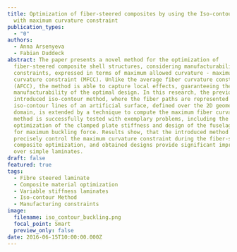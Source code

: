 ```yaml
---
title: Optimization of fiber-steered composites by using the Iso-contour method
  with maximum curvature constraint
publication_types:
  - "0"
authors:
  - Anna Arsenyeva
  - Fabian Duddeck
abstract: The paper presents a novel method for the optimization of
  fiber-steered composite shell structures, considering manufacturability
  constraints, expressed in terms of maximum allowed curvature - maximum fiber
  curvature constraint (MFCC). Unlike the average fiber curvature constraint
  (AFCC), the method is able to capture local effects, guaranteeing the
  manufacturability of the optimal design. In this research, the previously
  introduced iso-contour method, where the fiber paths are represented as
  iso-contour lines of an artificial surface, defined over the 2D geometry
  domain, is extended by a technique to compute the maximum fiber curvature. The
  method is successfully tested with exemplary problems, including the
  optimization of the clamped plate stiffness and design of the fuselage panel
  for maximum buckling force. Results show, that the introduced method can
  precisely control the maximum curvature constraint during the fiber-steered
  composite optimization, and obtained designs provide significant improvement
  over simple laminates.
draft: false
featured: true
tags:
  - Fibre steered laminate
  - Composite material optimization
  - Variable stiffness laminates
  - Iso-contour Method
  - Manufacturing constraints
image:
  filename: iso_contour_buckling.png
  focal_point: Smart
  preview_only: false
date: 2016-06-15T10:00:00.000Z
---
```

